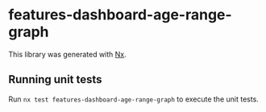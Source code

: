 # features-dashboard-age-range-graph

This library was generated with [Nx](https://nx.dev).

## Running unit tests

Run `nx test features-dashboard-age-range-graph` to execute the unit tests.
